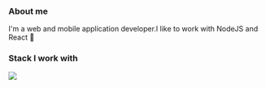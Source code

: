 ### About me

I'm a web and mobile application developer.I like to work with NodeJS and React 🚀
  
### Stack I work with

![]("https://camo.githubusercontent.com/760d6ce44ca5938b09b0cfe47b205e93c39b737d/68747470733a2f2f7777772e766563746f726c6f676f2e7a6f6e652f6c6f676f732f6e6f64656a732f6e6f64656a732d686f72697a6f6e74616c2e737667)
